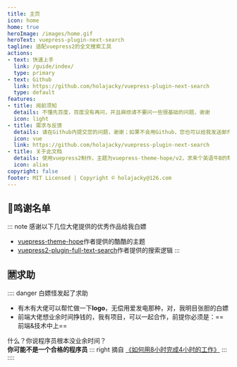 ```yaml
---
title: 主页
icon: home
home: true
heroImage: /images/home.gif
heroText: vuepress-plugin-next-search
tagline: 适配vuepress2的全文搜索工具
actions:
- text: 快速上手
  link: /guide/index/
  type: primary
- text: Github
  link: https://github.com/holajacky/vuepress-plugin-next-search
  type: default
features:
- title: 阅前须知
  details: 不懂先百度，百度没有再问，并且麻烦请不要问一些很基础的问题，谢谢
  icon: light
- title: 需求与反馈
  details: 请在Github内提交您的问题，谢谢；如果不会用Github，您也可以给我发送邮件寻求帮助
  icon: vue
  link: https://github.com/holajacky/vuepress-plugin-next-search
- title: 关于此文档
  details: 使用vuepress2制作，主题为vuepress-theme-hope/v2，求来个英语牛B的帮忙搞下英文文档，要求：用爱发电
  icon: alias
copyright: false
footer: MIT Licensed | Copyright © holajacky@126.com
---
```


## 📖鸣谢名单

::: note 感谢以下几位大佬提供的优秀作品给我白嫖
- [vuepress-theme-hope](https://vuepress-theme-hope.github.io/v2/zh/guide/)作者提供的酷酷的主题
- [vuepress2-plugin-full-text-search](https://github.com/ota-meshi/vuepress2-plugin-full-text-search)作者提供的搜索逻辑
:::

## 🈲求助

:::: danger 白嫖怪发起了求助
- 有木有大佬可以帮忙做一下**logo**，无偿用爱发电那种，对，我明目张胆的白嫖
- 前端大佬想业余时间挣钱的，我有项目，可以一起合作，前提你必须是：==前端&技术中上==

什么？你说程序员根本没业余时间？\
**你可能不是一个合格的程序员**
::: right
摘自 [《如何用8小时完成4小时的工作》](https://baike.baidu.com/item/%E6%91%B8%E9%B1%BC/57233771)
:::
::::
